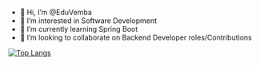 - 👋 Hi, I’m @EduVemba
- 👀 I’m interested in Software Development
- 🌱 I’m currently learning Spring Boot
- 💞️ I’m looking to collaborate on Backend Developer roles/Contributions



[![Top Langs](https://github-readme-stats.vercel.app/api/top-langs/?username=EduVemb&layout=donut)](https://github.com/anuraghazra/github-readme-stats)

